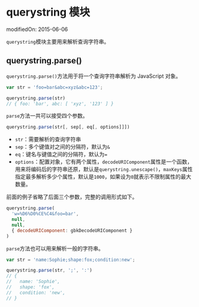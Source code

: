 
# querystring 模块
<!-- layout: page
category: nodejs
data: 2015-06-06
--> modifiedOn: 2015-06-06


`querystring`模块主要用来解析查询字符串。

## querystring.parse()

`querystring.parse()`方法用于将一个查询字符串解析为 JavaScript 对象。

```javascript
var str = 'foo=bar&abc=xyz&abc=123';

querystring.parse(str)
// { foo: 'bar', abc: [ 'xyz', '123' ] }
```

`parse`方法一共可以接受四个参数。

```javascript
querystring.parse(str[, sep[, eq[, options]]])
```

- `str`：需要解析的查询字符串
- `sep`：多个键值对之间的分隔符，默认为`&`
- `eq`：键名与键值之间的分隔符，默认为`=`
- `options`：配置对象，它有两个属性，`decodeURIComponent`属性是一个函数，用来将编码后的字符串还原，默认是`querystring.unescape()`，`maxKeys`属性指定最多解析多少个属性，默认是`1000`，如果设为`0`就表示不限制属性的最大数量。

前面的例子省略了后面三个参数，完整的调用形式如下。

```javascript
querystring.parse(
  'w=%D6%D0%CE%C4&foo=bar',
  null,
  null,
  { decodeURIComponent: gbkDecodeURIComponent }
)
```

`parse`方法也可以用来解析一般的字符串。

```javascript
var str = 'name:Sophie;shape:fox;condition:new';

querystring.parse(str, ';', ':')
// {
//   name: 'Sophie',
//   shape: 'fox',
//   condition: 'new',
// }
```
